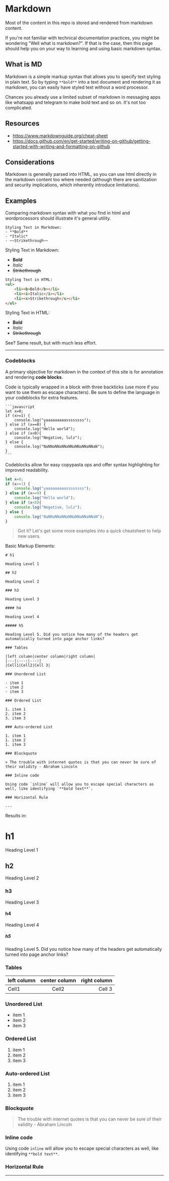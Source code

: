 # Markdown

Most of the content in this repo is stored and rendered from markdown content.

If you're not familiar with technical documentation practices, you might be wondering "Well what is markdown?". If that is the case, then this page should help you on your way to learning and using basic markdown syntax.

## What is MD

Markdown is a simple markup syntax that allows you to specify text styling in plain text. So by typing `**bold**` into a text document and rendering it as markdown, you can easily have styled text without a word processor.

Chances you already use a limited subset of markdown in messaging apps like whatsapp and telegram to make bold text and so on. It's not too complicated.

## Resources

- https://www.markdownguide.org/cheat-sheet
- https://docs.github.com/en/get-started/writing-on-github/getting-started-with-writing-and-formatting-on-github

## Considerations

Markdown is generally parsed into HTML, so you can use html directly in the markdown content too where needed (although there are sanitization and security implications, which inherently introduce limitations).

## Examples

Comparing markdown syntax with what you find in html and wordprocessors should illustrate it's general utility.

```plaintext
Styling Text in Markdown:
- **Bold**
- *Italic*
- ~~Strikethrough~~
```

Styling Text in Markdown:
- **Bold**
- *Italic*
- ~~Strikethrough~~

```html
Styling Text in HTML:
<ul>
    <li><b>Bold</b></li>
    <li><i>Italic</i></li>
    <li><s>Strikethrough</s></li>
</ul>
```

Styling Text in HTML:
<ul>
    <li><b>Bold</b></li>
    <li><i>Italic</i></li>
    <li><s>Strikethrough</s></li>
</ul>

See? Same result, but with much less effort.

---

### Codeblocks

A primary objective for markdown in the context of this site is for annotation and rendering **code blocks**.

Code is typically wrapped in a block with three backticks (use more if you want to use them as escape characters). Be sure to define the language in your codeblocks for extra features.

````plaintext
```javascript
let x=0;
if (x>=1) {
    console.log("yaaaaaaaaassssssss");
} else if (x==0) {
    console.log("Hello world");
} else if (x<0){
    console.log("Negative, lulz");
} else {
    console.log("NaNNaNNaNNaNNaNNaNNaNNaN");
}
```
````

Codeblocks allow for easy copypasta ops and offer syntax highlighting for improved readability.

```javascript
let x=0;
if (x>=1) {
    console.log("yaaaaaaaaassssssss");
} else if (x==0) {
    console.log("Hello world");
} else if (x<0){
    console.log("Negative, lulz");
} else {
    console.log("NaNNaNNaNNaNNaNNaNNaNNaN");
}
```

> Got it? Let's get some more examples into a quick cheatsheet to help new users.

Basic Markup Elements:

```plaintext
# h1

Heading Level 1

## h2

Heading Level 2

### h3

Heading Level 3

#### h4

Heading Level 4

##### h5

Heading Level 5. Did you notice how many of the headers get automatically turned into page anchor links?

### Tables

|left column|center column|right column|
|---|:---:|---:|
|Cell1|Cell2|Cell 3|

### Unordered List

- item 1
- item 2
- item 3

### Ordered List

1. item 1
2. item 2
3. item 3

### Auto-ordered List

1. item 1
1. item 2
1. item 3

### Blockquote

> The trouble with internet quotes is that you can never be sure of their validity - Abraham Lincoln

### Inline code

Using code `inline` will allow you to escape special characters as well, like identifying `**bold text**`.

### Horizontal Rule

---

```

Results in:

# h1

Heading Level 1

## h2

Heading Level 2

### h3

Heading Level 3

#### h4

Heading Level 4

##### h5

Heading Level 5. Did you notice how many of the headers get automatically turned into page anchor links?

### Tables

|left column|center column|right column|
|---|:---:|---:|
|Cell1|Cell2|Cell 3|

### Unordered List

- item 1
- item 2
- item 3

### Ordered List

1. item 1
2. item 2
3. item 3

### Auto-ordered List

1. item 1
1. item 2
1. item 3

### Blockquote

> The trouble with internet quotes is that you can never be sure of their validity - Abraham Lincoln

### Inline code

Using code `inline` will allow you to escape special characters as well, like identifying `**bold text**`.

### Horizontal Rule

---
